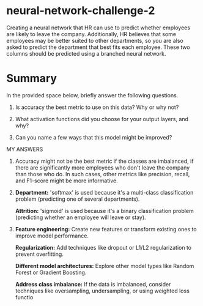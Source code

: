 # neural-network-challenge-2

Creating a neural network that HR can use to predict whether employees are likely to leave the company. Additionally, HR believes that some employees may be better suited to other departments, so you are also asked to predict the department that best fits each employee. These two columns should be predicted using a branched neural network.

# Summary

In the provided space below, briefly answer the following questions.

1. Is accuracy the best metric to use on this data? Why or why not?

2. What activation functions did you choose for your output layers, and why?

3. Can you name a few ways that this model might be improved?


MY ANSWERS 

1. Accuracy might not be the best metric if the classes are imbalanced, if there are significantly more employees who don't leave the company than those who do. In such cases, other metrics like precision, recall, and F1-score might be more informative.
2. **Department:** 'softmax' is used because it's a multi-class classification problem (predicting one of several departments).

    **Attrition:** 'sigmoid' is used because it's a binary classification problem (predicting whether an employee will leave or stay).

3. **Feature engineering:** Create new features or transform existing ones to improve model performance.

    **Regularization:** Add techniques like dropout or L1/L2 regularization to prevent overfitting.

    **Different model architectures:** Explore other model types like Random Forest or Gradient Boosting.
  
    **Address class imbalance:** If the data is imbalanced, consider techniques like oversampling, undersampling, or using weighted loss functio
